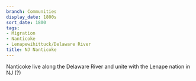 ```yaml
---
branch: Communities
display_date: 1800s
sort_date: 1800
tags:
- Migration
- Nanticoke
- Lenapewihittuck/Delaware River
title: NJ Nanticoke
---
```


Nanticoke live along the Delaware River and unite with the Lenape nation in NJ (?)